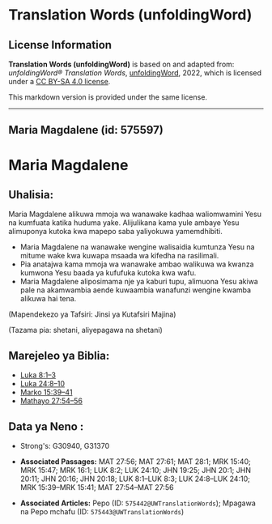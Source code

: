 # Translation Words (unfoldingWord)

## License Information

**Translation Words (unfoldingWord)** is based on and adapted from: _unfoldingWord® Translation Words_, [unfoldingWord](https://unfoldingword.org/utw), 2022, which is licensed under a [CC BY-SA 4.0 license](https://creativecommons.org/licenses/by-sa/4.0/legalcode.en).

This markdown version is provided under the same license.



--------------------------------

## Maria Magdalene (id: 575597)

Maria Magdalene
===============

Uhalisia:
---------

Maria Magdalene alikuwa mmoja wa wanawake kadhaa waliomwamini Yesu na kumfuata katika huduma yake. Alijulikana kama yule ambaye Yesu alimuponya kutoka kwa mapepo saba yaliyokuwa yamemdhibiti.

* Maria Magdalene na wanawake wengine walisaidia kumtunza Yesu na mitume wake kwa kuwapa msaada wa kifedha na rasilimali.
* Pia anatajwa kama mmoja wa wanawake ambao walikuwa wa kwanza kumwona Yesu baada ya kufufuka kutoka kwa wafu.
* Maria Magdalene aliposimama nje ya kaburi tupu, alimuona Yesu akiwa pale na akamwambia aende kuwaambia wanafunzi wengine kwamba alikuwa hai tena.

(Mapendekezo ya Tafsiri: Jinsi ya Kutafsiri Majina)

(Tazama pia: shetani, aliyepagawa na shetani)

Marejeleo ya Biblia:
--------------------

* [Luka 8:1–3](https://ref.ly/Luke8:1-Luke8:3)
* [Luka 24:8–10](https://ref.ly/Luke24:8-Luke24:10)
* [Marko 15:39–41](https://ref.ly/Mark15:39-Mark15:41)
* [Mathayo 27:54–56](https://ref.ly/Matt27:54-Matt27:56)

Data ya Neno :
--------------

* Strong's: G30940, G31370

* **Associated Passages:** MAT 27:56; MAT 27:61; MAT 28:1; MRK 15:40; MRK 15:47; MRK 16:1; LUK 8:2; LUK 24:10; JHN 19:25; JHN 20:1; JHN 20:11; JHN 20:16; JHN 20:18; LUK 8:1–LUK 8:3; LUK 24:8–LUK 24:10; MRK 15:39–MRK 15:41; MAT 27:54–MAT 27:56
* **Associated Articles:** Pepo (ID: `575442@UWTranslationWords`); Mpagawa na Pepo mchafu (ID: `575443@UWTranslationWords`)

